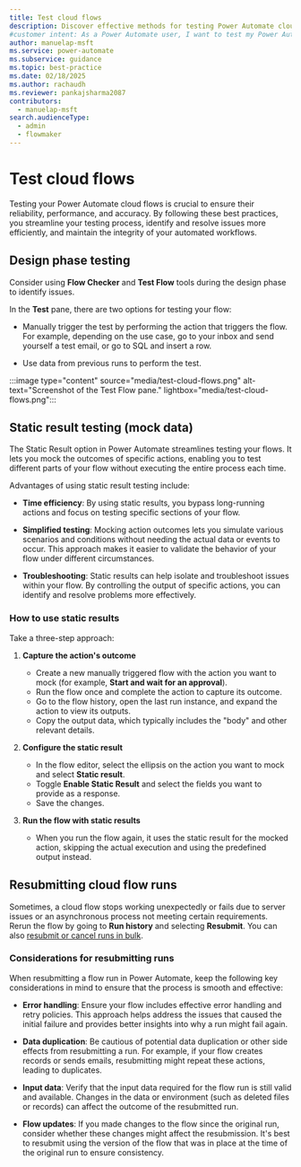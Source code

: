 ```yaml
---
title: Test cloud flows
description: Discover effective methods for testing Power Automate cloud flows, including design phase testing and static result testing.
#customer intent: As a Power Automate user, I want to test my Power Automate cloud flows so that I can ensure their reliability, performance, and accuracy.
author: manuelap-msft
ms.service: power-automate
ms.subservice: guidance
ms.topic: best-practice
ms.date: 02/18/2025
ms.author: rachaudh
ms.reviewer: pankajsharma2087
contributors: 
  - manuelap-msft
search.audienceType: 
  - admin
  - flowmaker
---
```


# Test cloud flows

Testing your Power Automate cloud flows is crucial to ensure their reliability, performance, and accuracy. By following these best practices, you streamline your testing process, identify and resolve issues more efficiently, and maintain the integrity of your automated workflows.

## Design phase testing

Consider using **Flow Checker** and **Test Flow** tools during the design phase to identify issues.

In the **Test** pane, there are two options for testing your flow:

- Manually trigger the test by performing the action that triggers the flow. For example, depending on the use case, go to your inbox and send yourself a test email, or go to SQL and insert a row.

- Use data from previous runs to perform the test.

:::image type="content" source="media/test-cloud-flows.png" alt-text="Screenshot of the Test Flow pane." lightbox="media/test-cloud-flows.png":::

## Static result testing (mock data)

The Static Result option in Power Automate streamlines testing your flows. It lets you mock the outcomes of specific actions, enabling you to test different parts of your flow without executing the entire process each time.

Advantages of using static result testing include:

- **Time efficiency**: By using static results, you bypass long-running actions and focus on testing specific sections of your flow. 

- **Simplified testing**: Mocking action outcomes lets you simulate various scenarios and conditions without needing the actual data or events to occur. This approach makes it easier to validate the behavior of your flow under different circumstances.

- **Troubleshooting**: Static results can help isolate and troubleshoot issues within your flow. By controlling the output of specific actions, you can identify and resolve problems more effectively.

### How to use static results

Take a three-step approach:

1. **Capture the action's outcome**
   - Create a new manually triggered flow with the action you want to mock (for example, **Start and wait for an approval**).
   - Run the flow once and complete the action to capture its outcome.
   - Go to the flow history, open the last run instance, and expand the action to view its outputs.
   - Copy the output data, which typically includes the "body" and other relevant details.

2. **Configure the static result**
   - In the flow editor, select the ellipsis on the action you want to mock and select **Static result**.
   - Toggle **Enable Static Result** and select the fields you want to provide as a response.
   - Save the changes.

<!-- Not able to check first steps above -->

3. **Run the flow with static results**

      - When you run the flow again, it uses the static result for the mocked action, skipping the actual execution and using the predefined output instead.

## Resubmitting cloud flow runs

Sometimes, a cloud flow stops working unexpectedly or fails due to server issues or an asynchronous process not meeting certain requirements. Rerun the flow by going to **Run history** and selecting **Resubmit**. You can also [resubmit or cancel runs in bulk](../../how-tos-bulk-resubmit.md).

### Considerations for resubmitting runs

When resubmitting a flow run in Power Automate, keep the following key considerations in mind to ensure that the process is smooth and effective:

- **Error handling**: Ensure your flow includes effective error handling and retry policies. This approach helps address the issues that caused the initial failure and provides better insights into why a run might fail again.

- **Data duplication**: Be cautious of potential data duplication or other side effects from resubmitting a run. For example, if your flow creates records or sends emails, resubmitting might repeat these actions, leading to duplicates.

- **Input data**: Verify that the input data required for the flow run is still valid and available. Changes in the data or environment (such as deleted files or records) can affect the outcome of the resubmitted run.

- **Flow updates**: If you made changes to the flow since the original run, consider whether these changes might affect the resubmission. It's best to resubmit using the version of the flow that was in place at the time of the original run to ensure consistency.
 

